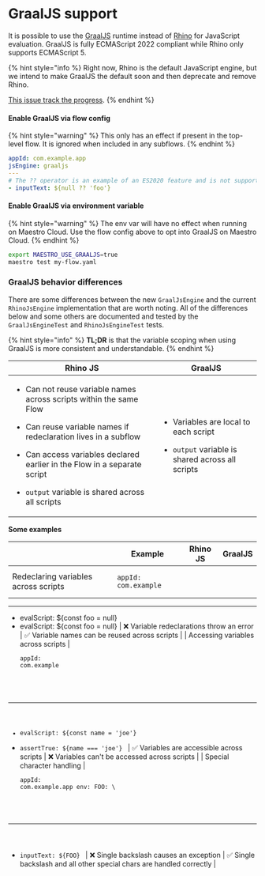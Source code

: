 # GraalJS support

It is possible to use the [GraalJS](https://github.com/oracle/graaljs) runtime
instead of [Rhino](https://github.com/mozilla/rhino) for JavaScript evaluation.
GraalJS is fully ECMAScript 2022 compliant while Rhino only supports ECMAScript
5.

{% hint style="info %}
Right now, Rhino is the default JavaScript engine, but we intend to make GraalJS
the default soon and then deprecate and remove Rhino.

[This issue track the progress](https://github.com/mobile-dev-inc/maestro/issues/2049).
{% endhint %}

#### Enable GraalJS via flow config

{% hint style="warning" %}
This only has an effect if present in the top-level flow. It is ignored when
included in any subflows.
{% endhint %}

```yaml
appId: com.example.app
jsEngine: graaljs
---
# The ?? operator is an example of an ES2020 feature and is not supported by Rhino
- inputText: ${null ?? 'foo'}
```

#### Enable GraalJS via environment variable

{% hint style="warning" %}
The env var will have no effect when running on Maestro Cloud. Use the flow
config above to opt into GraalJS on Maestro Cloud.
{% endhint %}

```bash
export MAESTRO_USE_GRAALJS=true
maestro test my-flow.yaml
```

### GraalJS behavior differences

There are some differences between the new `GraalJsEngine` and the current `RhinoJsEngine` implementation that are worth noting. All of the differences below and some others are documented and tested by the `GraalJsEngineTest` and `RhinoJsEngineTest` tests.

{% hint style="info" %}
**TL;DR** is that the variable scoping when using GraalJS is more consistent and
understandable.
{% endhint %}

| Rhino JS                                                                                                                                                                                                                                                                                                                            | GraalJS                                                                                                                         |
| ----------------------------------------------------------------------------------------------------------------------------------------------------------------------------------------------------------------------------------------------------------------------------------------------------------------------------------- | ------------------------------------------------------------------------------------------------------------------------------- |
| <ul><li>Can not reuse variable names across scripts within the same Flow</li></ul><ul><li>Can reuse variable names if redeclaration lives in a subflow</li></ul><ul><li>Can access variables declared earlier in the Flow in a separate script</li></ul><ul><li><code>output</code> variable is shared across all scripts</li></ul> | <ul><li>Variables are local to each script</li></ul><ul><li><code>output</code> variable is shared across all scripts</li></ul> |

**Some examples**

|                                      | Example                                                                                                             | Rhino JS                                  | GraalJS                                                              |
| ------------------------------------ | ------------------------------------------------------------------------------------------------------------------- | ----------------------------------------- | -------------------------------------------------------------------- |
| Redeclaring variables across scripts | <pre><code>appId: com.example
---
- evalScript: ${const foo = null}
- evalScript: ${const foo = null}
</code></pre> | ❌ Variable redeclarations throw an error  | ✅ Variable names can be reused across scripts                        |
| Accessing variables across scripts   | <pre><code>appId: com.example
---
- evalScript: ${const name = 'joe'}
- assertTrue: ${name === 'joe'}
</code></pre> | ✅ Variables are accessible across scripts | ❌ Variables can't be accessed across scripts                         |
| Special character handling           | <pre><code>appId: com.example.app
env:
  FOO: \
---
- inputText: ${FOO}
</code></pre>                               | ❌ Single backslash causes an exception    | ✅ Single backslash and all other special chars are handled correctly |

